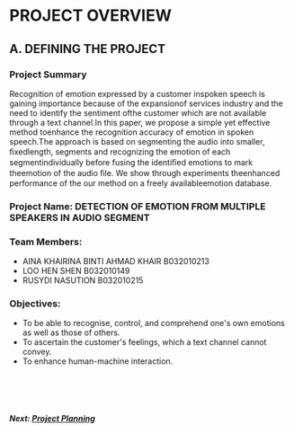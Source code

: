 # PROJECT OVERVIEW

## A. DEFINING THE PROJECT
###  Project Summary
Recognition of emotion expressed by a customer inspoken speech is gaining importance because of the expansionof services industry and the need to identify the sentiment ofthe customer which are not available through a text channel.In this paper, we propose a simple yet effective method toenhance the recognition accuracy of emotion in spoken speech.The approach is based on segmenting the audio into smaller, ﬁxedlength, segments and recognizing the emotion of each segmentindividually before fusing the identiﬁed emotions to mark theemotion of the audio ﬁle. We show through experiments theenhanced performance of the our method on a freely availableemotion database.


### Project Name: DETECTION OF EMOTION FROM MULTIPLE SPEAKERS IN AUDIO SEGMENT


### Team Members: 
+ AINA KHAIRINA BINTI AHMAD KHAIR B032010213
+ LOO HEN SHEN B032010149
+ RUSYDI NASUTION B032010215


### Objectives:
+ To be able to recognise, control, and comprehend one's own emotions as well as those of others.
+ To ascertain the customer's feelings, which a text channel cannot convey.
+ To enhance human-machine interaction.

<br><br><br>
##### Next: [Project Planning](B-PROJECT_PLANNING.md)
